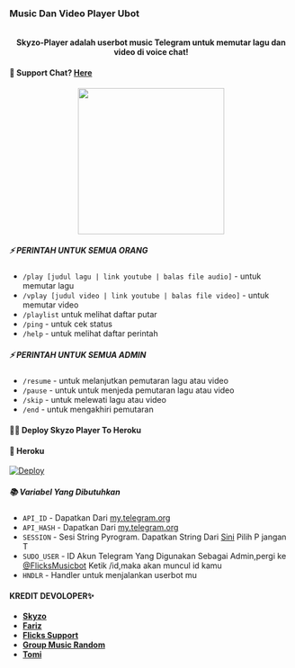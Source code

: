 ### Music Dan Video Player Ubot
<p align="center">
<br><b>Skyzo-Player adalah userbot music Telegram untuk memutar lagu dan video di voice chat!</b><br>

#### 📨 **Support Chat? [Here](t.me/flicksrobotsupport)**

<p align="center"><a href="https://t.me/flicksrobotsupport"><img src="https://telegra.ph/file/68b15d808cec6d326c609.jpg" width="260"></a></p>


##### ⚡ PERINTAH UNTUK SEMUA ORANG
- `/play [judul lagu | link youtube | balas file audio]` - untuk memutar lagu
- `/vplay [judul video | link youtube | balas file video]` - untuk memutar video
- `/playlist` untuk melihat daftar putar
- `/ping` - untuk cek status
- `/help` - untuk melihat daftar perintah

##### ⚡ PERINTAH UNTUK SEMUA ADMIN
- `/resume` - untuk melanjutkan pemutaran lagu atau video
- `/pause` - untuk untuk menjeda pemutaran lagu atau video
- `/skip` - untuk melewati lagu atau video
- `/end` - untuk mengakhiri pemutaran

#### 👩‍💻 Deploy Skyzo Player To Heroku

#### 💜 Heroku

[![Deploy](https://www.herokucdn.com/deploy/button.svg)](https://heroku.com/deploy?template=https://github.com/synpl/tes-player)


##### 📚 Variabel Yang Dibutuhkan
- `API_ID` - Dapatkan Dari [my.telegram.org](https://my.telegram.org)
- `API_HASH` - Dapatkan Dari [my.telegram.org](https://my.telegram.org)
- `SESSION` - Sesi String Pyrogram. Dapatkan String Dari [Sini](https://replit.com/@fjgaming212/StringSession#main.py) Pilih P jangan T
- `SUDO_USER` - ID Akun Telegram Yang Digunakan Sebagai Admin,pergi ke [@FlicksMusicbot](t.me/FlicksMusicBot) Ketik /id,maka akan muncul id kamu
- `HNDLR` - Handler untuk menjalankan userbot mu


#### KREDIT DEVOLOPER✨
- **[Skyzo](https://github.com/ridho17-ind)**
- **[Fariz](https://github.com/fjgaming212)**
- **[Flicks Support](https://t.me/FlicksrobotSupport)**
- **[Group Music Random](https://t.me/GroupMusicRandom)**
- **[Tomi](https://github.com/XtomiSN)**

